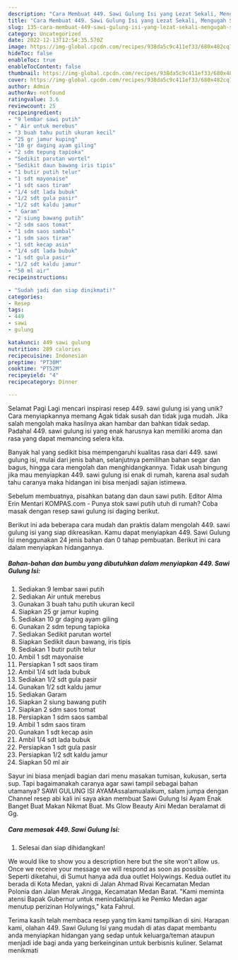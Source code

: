 ```yaml
---
description: "Cara Membuat 449. Sawi Gulung Isi yang Lezat Sekali, Mengugah Selera"
title: "Cara Membuat 449. Sawi Gulung Isi yang Lezat Sekali, Mengugah Selera"
slug: 135-cara-membuat-449-sawi-gulung-isi-yang-lezat-sekali-mengugah-selera
category: Uncategorized
date: 2022-12-13T12:54:35.570Z
image: https://img-global.cpcdn.com/recipes/938da5c9c411ef33/680x482cq70/449-sawi-gulung-isi-foto-resep-utama.jpg
hideToc: false
enableToc: true
enableTocContent: false
thumbnail: https://img-global.cpcdn.com/recipes/938da5c9c411ef33/680x482cq70/449-sawi-gulung-isi-foto-resep-utama.jpg
cover: https://img-global.cpcdn.com/recipes/938da5c9c411ef33/680x482cq70/449-sawi-gulung-isi-foto-resep-utama.jpg
author: Admin
authorAv: notfound
ratingvalue: 3.6
reviewcount: 25
recipeingredient:
- "9 lembar sawi putih"
- " Air untuk merebus"
- "3 buah tahu putih ukuran kecil"
- "25 gr jamur kuping"
- "10 gr daging ayam giling"
- "2 sdm tepung tapioka"
- "Sedikit parutan wortel"
- "Sedikit daun bawang iris tipis"
- "1 butir putih telur"
- "1 sdt mayonaise"
- "1 sdt saos tiram"
- "1/4 sdt lada bubuk"
- "1/2 sdt gula pasir"
- "1/2 sdt kaldu jamur"
- " Garam"
- "2 siung bawang putih"
- "2 sdm saos tomat"
- "1 sdm saos sambal"
- "1 sdm saos tiram"
- "1 sdt kecap asin"
- "1/4 sdt lada bubuk"
- "1 sdt gula pasir"
- "1/2 sdt kaldu jamur"
- "50 ml air"
recipeinstructions:

- "Sudah jadi dan siap dinikmati!"
categories:
- Resep
tags:
- 449
- sawi
- gulung

katakunci: 449 sawi gulung 
nutrition: 289 calories
recipecuisine: Indonesian
preptime: "PT30M"
cooktime: "PT52M"
recipeyield: "4"
recipecategory: Dinner

---
```



Selamat Pagi Lagi mencari inspirasi resep 449. sawi gulung isi yang unik? Cara menyiapkannya memang Agak tidak susah dan tidak juga mudah. Jika salah mengolah maka hasilnya akan hambar dan bahkan tidak sedap. Padahal 449. sawi gulung isi yang enak harusnya kan memiliki aroma dan rasa yang dapat memancing selera kita.


Banyak hal yang sedikit bisa mempengaruhi kualitas rasa dari 449. sawi gulung isi, mulai dari jenis bahan, selanjutnya pemilihan bahan segar dan bagus, hingga cara mengolah dan menghidangkannya. Tidak usah bingung jika mau menyiapkan 449. sawi gulung isi enak di rumah, karena asal sudah tahu caranya maka hidangan ini bisa menjadi sajian istimewa.

Sebelum membuatnya, pisahkan batang dan daun sawi putih. Editor Alma Erin Mentari KOMPAS.com - Punya stok sawi putih utuh di rumah? Coba masak dengan resep sawi gulung isi daging berikut.


Berikut ini ada beberapa cara mudah dan praktis dalam mengolah 449. sawi gulung isi yang siap dikreasikan. Kamu dapat menyiapkan 449. Sawi Gulung Isi menggunakan 24 jenis bahan dan 0 tahap pembuatan. Berikut ini cara dalam menyiapkan hidangannya.

<!--inarticleads1-->

##### Bahan-bahan dan bumbu yang dibutuhkan dalam menyiapkan 449. Sawi Gulung Isi:

1. Sediakan 9 lembar sawi putih
1. Sediakan  Air untuk merebus
1. Gunakan 3 buah tahu putih ukuran kecil
1. Siapkan 25 gr jamur kuping
1. Sediakan 10 gr daging ayam giling
1. Gunakan 2 sdm tepung tapioka
1. Sediakan Sedikit parutan wortel
1. Siapkan Sedikit daun bawang, iris tipis
1. Sediakan 1 butir putih telur
1. Ambil 1 sdt mayonaise
1. Persiapkan 1 sdt saos tiram
1. Ambil 1/4 sdt lada bubuk
1. Sediakan 1/2 sdt gula pasir
1. Gunakan 1/2 sdt kaldu jamur
1. Sediakan  Garam
1. Siapkan 2 siung bawang putih
1. Siapkan 2 sdm saos tomat
1. Persiapkan 1 sdm saos sambal
1. Ambil 1 sdm saos tiram
1. Gunakan 1 sdt kecap asin
1. Ambil 1/4 sdt lada bubuk
1. Persiapkan 1 sdt gula pasir
1. Persiapkan 1/2 sdt kaldu jamur
1. Siapkan 50 ml air


Sayur ini biasa menjadi bagian dari menu masakan tumisan, kukusan, serta sup. Tapi bagaimanakah caranya agar sawi tampil sebagai bahan utamanya? SAWI GULUNG ISI AYAMAssalamualaikum, salam jumpa dengan Channel resep abi kali ini saya akan membuat Sawi Gulung Isi Ayam Enak Banget Buat Makan Nikmat Buat. Ms Glow Beauty Aini Medan beralamat di Gg. 

<!--inarticleads2-->

##### Cara memasak 449. Sawi Gulung Isi:


1. Selesai dan siap dihidangkan!

We would like to show you a description here but the site won&#39;t allow us. Once we receive your message we will respond as soon as possible. Seperti diketahui, di Sumut hanya ada dua outlet Holywings. Kedua outlet itu berada di Kota Medan, yakni di Jalan Ahmad Rivai Kecamatan Medan Polonia dan Jalan Merak Jingga, Kecamatan Medan Barat. &#34;Kami meminta atensi Bapak Gubernur untuk menindaklanjuti ke Pemko Medan agar menutup perizinan Holywings,&#34; kata Fahrul. 

Terima kasih telah membaca resep yang tim kami tampilkan di sini. Harapan kami, olahan 449. Sawi Gulung Isi yang mudah di atas dapat membantu anda menyiapkan hidangan yang sedap untuk keluarga/teman ataupun menjadi ide bagi anda yang berkeinginan untuk berbisnis kuliner. Selamat menikmati
